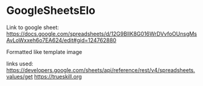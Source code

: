 # GoogleSheetsElo


Link to google sheet:
https://docs.google.com/spreadsheets/d/12G9BlIK8G016WrDVvfoOUnsgMsAvLoWxxeh6o7EA624/edit#gid=124762880


Formatted like template image

links used:
https://developers.google.com/sheets/api/reference/rest/v4/spreadsheets.values/get
https://trueskill.org
